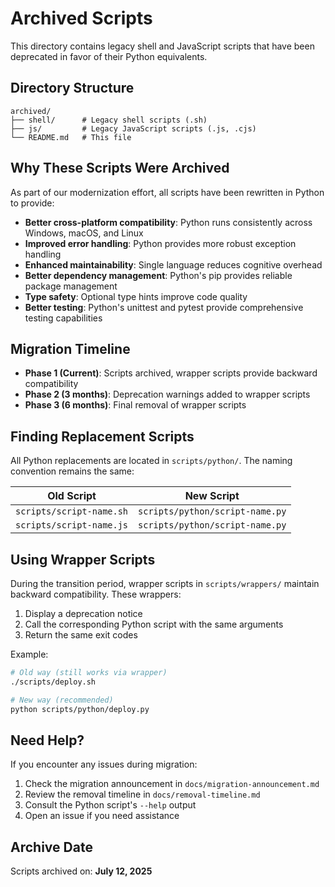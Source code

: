 # Archived Scripts

This directory contains legacy shell and JavaScript scripts that have been deprecated in favor of their Python equivalents.

## Directory Structure

```
archived/
├── shell/      # Legacy shell scripts (.sh)
├── js/         # Legacy JavaScript scripts (.js, .cjs)
└── README.md   # This file
```

## Why These Scripts Were Archived

As part of our modernization effort, all scripts have been rewritten in Python to provide:

- **Better cross-platform compatibility**: Python runs consistently across Windows, macOS, and Linux
- **Improved error handling**: Python provides more robust exception handling
- **Enhanced maintainability**: Single language reduces cognitive overhead
- **Better dependency management**: Python's pip provides reliable package management
- **Type safety**: Optional type hints improve code quality
- **Better testing**: Python's unittest and pytest provide comprehensive testing capabilities

## Migration Timeline

- **Phase 1 (Current)**: Scripts archived, wrapper scripts provide backward compatibility
- **Phase 2 (3 months)**: Deprecation warnings added to wrapper scripts
- **Phase 3 (6 months)**: Final removal of wrapper scripts

## Finding Replacement Scripts

All Python replacements are located in `scripts/python/`. The naming convention remains the same:

| Old Script               | New Script                      |
| ------------------------ | ------------------------------- |
| `scripts/script-name.sh` | `scripts/python/script-name.py` |
| `scripts/script-name.js` | `scripts/python/script-name.py` |

## Using Wrapper Scripts

During the transition period, wrapper scripts in `scripts/wrappers/` maintain backward compatibility. These wrappers:

1. Display a deprecation notice
2. Call the corresponding Python script with the same arguments
3. Return the same exit codes

Example:

```bash
# Old way (still works via wrapper)
./scripts/deploy.sh

# New way (recommended)
python scripts/python/deploy.py
```

## Need Help?

If you encounter any issues during migration:

1. Check the migration announcement in `docs/migration-announcement.md`
2. Review the removal timeline in `docs/removal-timeline.md`
3. Consult the Python script's `--help` output
4. Open an issue if you need assistance

## Archive Date

Scripts archived on: **July 12, 2025**
